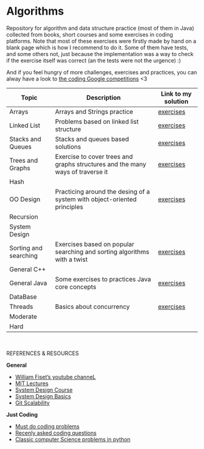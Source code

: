 # Algorithms
Repository for algorithm and data structure practice (most of them in Java) collected from books, short courses and some exercises in coding platforms. Note that most of these exercises were firstly made by hand on a blank page which is how I recommend to do it. Some of them have tests, and some others not, just because the implementation was a way to check if the exercise itself was correct (an the tests were not the urgence) :)

And if you feel hungry of more challenges, exercises and practices, you can alway have a look to [the coding Google competitions](https://codingcompetitions.withgoogle.com) <3

Topic | Description | Link to my solution
--------------- | --------------- | ---------------
Arrays                | Arrays and Strings practice                 |[exercises](https://github.com/Luisa13/Algorithms/tree/main/Algorithms/Arrays)
Linked List           | Problems based on linked list structure     |[exercises](https://github.com/Luisa13/Algorithms/tree/main/Algorithms/LinkedList)
Stacks and Queues     | Stacks and queues based solutions             |[exercises](https://github.com/Luisa13/Algorithms/tree/main/Algorithms/Stacks)
Trees and Graphs      | Exercise to cover trees and graphs structures and the many ways of traverse it |[exercises](https://github.com/Luisa13/Algorithms/tree/main/Algorithms/Trees)
Hash                  |              |[]()
OO Design             | Practicing around the desing of a system with object-oriented principles |[exercises](https://github.com/Luisa13/Algorithms/tree/main/Algorithms/OODesign)
Recursion             |              |[]()
System Design         |              |[]()
Sorting and searching | Exercises based on popular searching and sorting algorithms with a twist |[exercises](https://github.com/Luisa13/Algorithms/tree/main/Algorithms/SortingSearching)
General C++           |              |[]()
General Java          | Some exercises to practices Java core concepts |[exercises](https://github.com/Luisa13/Algorithms/tree/main/Algorithms/JavaCore)
DataBase              |              |[]()
Threads               | Basics about concurrency   |[exercises](https://github.com/Luisa13/Algorithms/tree/main/Algorithms/Threads)
Moderate              |              |[]()
Hard                  |              |[]()





</br>

REFERENCES & RESOURCES

**General**
- [William Fiset’s youtube channeL](https://www.youtube.com/channel/UCD8yeTczadqdARzQUp29PJw)
- [MIT Lectures](https://ocw.mit.edu/courses/electrical-engineering-and-computer-science/6-006-introduction-to-algorithms-fall-2011/lecture-videos/)
- [System Design Course](https://www.educative.io/courses/grokking-the-system-design-interview)
- [System Design Basics](https://github.com/donnemartin/system-design-primer)
- [Git Scalability](https://github.com/binhnguyennus/awesome-scalability)

**Just Coding**
* [Must do coding problems](https://www.geeksforgeeks.org/must-do-coding-questions-for-companies-like-amazon-microsoft-adobe/)
* [Recenly asked coding questions](https://www.geeksforgeeks.org/recently-asked-interview-questions-in-product-based-companies/)
* [Classic computer Science problems in python](https://github.com/WillKoehrsen/classic_computer_science)
